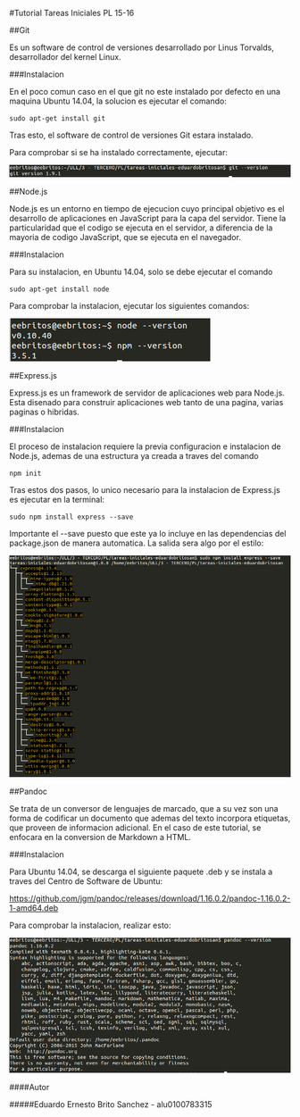 #Tutorial Tareas Iniciales PL 15-16

##Git

Es un software de control de versiones desarrollado por Linus Torvalds, desarrollador del kernel Linux.

###Instalacion

En el poco comun caso en el que git no este instalado por defecto en una maquina Ubuntu 14.04, la solucion es ejecutar el comando:

    sudo apt-get install git

Tras esto, el software de control de versiones Git estara instalado.

Para comprobar si se ha instalado correctamente, ejecutar:

![](/images/gitVersion.png)

##Node.js

Node.js es un entorno en tiempo de ejecucion cuyo principal objetivo es el desarrollo de aplicaciones en JavaScript para la capa del servidor.
Tiene la particularidad que el codigo se ejecuta en el servidor, a diferencia de la mayoria de codigo JavaScript, que se ejecuta en el navegador.

###Instalacion

Para su instalacion, en Ubuntu 14.04, solo se debe ejecutar el comando

    sudo apt-get install node

Para comprobar la instalacion, ejecutar los siguientes comandos:

![](/images/node+npm.png "")


##Express.js

Express.js es un framework de servidor de aplicaciones web para Node.js. Esta disenado para construir aplicaciones web tanto de una pagina, varias paginas o hibridas.

###Instalacion

El proceso de instalacion requiere la previa configuracion e instalacion de Node.js, ademas de una estructura ya creada a traves del comando

    npm init

Tras estos dos pasos, lo unico necesario para la instalacion de Express.js es ejecutar en la terminal:

    sudo npm install express --save

Importante el --save puesto que este ya lo incluye en las dependencias del package.json de manera automatica.
La salida sera algo por el estilo:

![](/images/express.png)

##Pandoc

Se trata de un conversor de lenguajes de marcado, que a su vez son una forma de codificar un documento que ademas del texto incorpora etiquetas, que proveen de informacion adicional. En el caso de este tutorial, se enfocara en la conversion de Markdown a HTML.

###Instalacion

Para Ubuntu 14.04, se descarga el siguiente paquete .deb y se instala a traves del Centro de Software de Ubuntu:

https://github.com/jgm/pandoc/releases/download/1.16.0.2/pandoc-1.16.0.2-1-amd64.deb

Para comprobar la instalacion, realizar esto:

![](/images/pandoc-install.png)


####Autor

#####Eduardo Ernesto Brito Sanchez - alu0100783315
